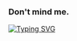 ### Don't mind me.

[![Typing SVG](https://readme-typing-svg.herokuapp.com?font=Poppins&duration=3500&color=2c384a&lines=snazzy+profile+%3D%2F%3D+good+programmer)](https://lokistic.dev)
